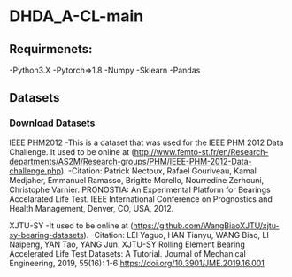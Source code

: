 # DHDA_A-CL-main

## Requirmenets:
-Python3.X
-Pytorch=>1.8
-Numpy
-Sklearn
-Pandas

## Datasets
### Download Datasets
IEEE PHM2012
-This is a dataset that was used for the IEEE PHM 2012 Data Challenge. It used to be online at (http://www.femto-st.fr/en/Research-departments/AS2M/Research-groups/PHM/IEEE-PHM-2012-Data-challenge.php).
-Citation: Patrick Nectoux, Rafael Gouriveau, Kamal Medjaher, Emmanuel Ramasso, Brigitte Morello, Nourredine Zerhouni, Christophe Varnier. PRONOSTIA: An Experimental Platform for Bearings Accelarated Life Test. IEEE International Conference on Prognostics and Health Management, Denver, CO, USA, 2012.

XJTU-SY
-It used to be online at (https://github.com/WangBiaoXJTU/xjtu-sy-bearing-datasets).
-Citation: LEI Yaguo, HAN Tianyu, WANG Biao, LI Naipeng, YAN Tao, YANG Jun. XJTU-SY Rolling Element Bearing Accelerated Life Test Datasets: A Tutorial. Journal of Mechanical Engineering, 2019, 55(16): 1-6 https://doi.org/10.3901/JME.2019.16.001
